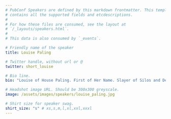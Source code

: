 ```yaml
---
# PubConf Speakers are defined by this markdown frontmatter. This template
# contains all the supported fields and etcdescriptions.
#
# For how these files are consumed, see the layout at
# `/_layouts/speakers.html`.
#
# This data is also consumed by `_events`.

# Friendly name of the speaker
title: Louise Paling

# Twitter handle, without url or @
twitter: short_louise

# Bio line.
bio: "Louise of House Paling. First of Her Name. Slayer of Silos and Defender of Collaboration. Destroyer of Manual Processes and Champion of Automation. Warrior of Board Game Night. Member of the High Councils of Tech Nottingham of DevOpsDays London. Wielder of the Pronouns She and Her."

# Headshot image URL. Should be 300x300 greyscale.
image: /assets/images/speakers/louise_paling.jpg

# Shirt size for speaker swag.
shirt_size: "s" # xs,s,m,l,xl,xxl,xxxl
---
```

